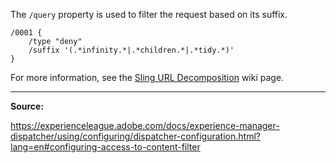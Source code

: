The `/query` property is used to filter the request based on its suffix.

```
/0001 {
	/type "deny"
	/suffix '(.*infinity.*|.*children.*|.*tidy.*)'
}
```

For more information, see the [Sling URL Decomposition](https://sling.apache.org/documentation/the-sling-engine/url-decomposition.html) wiki page.

---

**Source:**

https://experienceleague.adobe.com/docs/experience-manager-dispatcher/using/configuring/dispatcher-configuration.html?lang=en#configuring-access-to-content-filter
